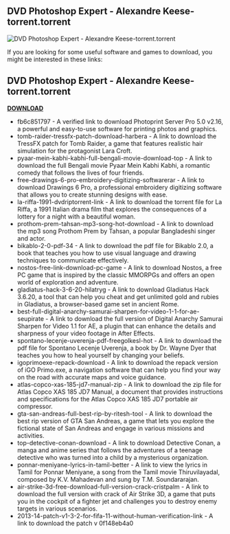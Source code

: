 ## DVD Photoshop Expert - Alexandre Keese-torrent.torrent

 
![DVD Photoshop Expert - Alexandre Keese-torrent.torrent](https://encrypted-tbn1.gstatic.com/images?q=tbn:ANd9GcSbma-XHg-0aXBuEag4Gko8nFpvqFEMN3vYtpxglWxGeyfW1qfUKG7SWjzW)

 
If you are looking for some useful software and games to download, you might be interested in these links:
 
## DVD Photoshop Expert - Alexandre Keese-torrent.torrent


[**DOWNLOAD**](https://www.google.com/url?q=https%3A%2F%2Ftlniurl.com%2F2tKAaq&sa=D&sntz=1&usg=AOvVaw3da4TCVOq_PA9hvo5X5JwH)

 
- fb6c851797 - A verified link to download Photoprint Server Pro 5.0 v2.16, a powerful and easy-to-use software for printing photos and graphics.
- tomb-raider-tressfx-patch-download-harbera - A link to download the TressFX patch for Tomb Raider, a game that features realistic hair simulation for the protagonist Lara Croft.
- pyaar-mein-kabhi-kabhi-full-bengali-movie-download-top - A link to download the full Bengali movie Pyaar Mein Kabhi Kabhi, a romantic comedy that follows the lives of four friends.
- free-drawings-6-pro-embroidery-digitizing-softwarerar - A link to download Drawings 6 Pro, a professional embroidery digitizing software that allows you to create stunning designs with ease.
- la-riffa-1991-dvdriptorrent-link - A link to download the torrent file for La Riffa, a 1991 Italian drama film that explores the consequences of a lottery for a night with a beautiful woman.
- prothom-prem-tahsan-mp3-song-hot-download - A link to download the mp3 song Prothom Prem by Tahsan, a popular Bangladeshi singer and actor.
- bikablo-2-0-pdf-34 - A link to download the pdf file for Bikablo 2.0, a book that teaches you how to use visual language and drawing techniques to communicate effectively.
- nostos-free-link-download-pc-game - A link to download Nostos, a free PC game that is inspired by the classic MMORPGs and offers an open world of exploration and adventure.
- gladiatus-hack-3-6-20-hilatryg - A link to download Gladiatus Hack 3.6.20, a tool that can help you cheat and get unlimited gold and rubies in Gladiatus, a browser-based game set in ancient Rome.
- best-full-digital-anarchy-samurai-sharpen-for-video-1-1-for-ae-seupirate - A link to download the full version of Digital Anarchy Samurai Sharpen for Video 1.1 for AE, a plugin that can enhance the details and sharpness of your video footage in After Effects.
- spontano-lecenje-uverenja-pdf-freegolkesl-hot - A link to download the pdf file for Spontano Lecenje Uverenja, a book by Dr. Wayne Dyer that teaches you how to heal yourself by changing your beliefs.
- igoprimoexe-repack-download - A link to download the repack version of iGO Primo.exe, a navigation software that can help you find your way on the road with accurate maps and voice guidance.
- atlas-copco-xas-185-jd7-manual-zip - A link to download the zip file for Atlas Copco XAS 185 JD7 Manual, a document that provides instructions and specifications for the Atlas Copco XAS 185 JD7 portable air compressor.
- gta-san-andreas-full-best-rip-by-ritesh-tool - A link to download the best rip version of GTA San Andreas, a game that lets you explore the fictional state of San Andreas and engage in various missions and activities.
- top-detective-conan-download - A link to download Detective Conan, a manga and anime series that follows the adventures of a teenage detective who was turned into a child by a mysterious organization.
- ponnar-meniyane-lyrics-in-tamil-better - A link to view the lyrics in Tamil for Ponnar Meniyane, a song from the Tamil movie Thiruvilayadal, composed by K.V. Mahadevan and sung by T.M. Soundararajan.
- air-strike-3d-free-download-full-version-crack-cristpalm - A link to download the full version with crack of Air Strike 3D, a game that puts you in the cockpit of a fighter jet and challenges you to destroy enemy targets in various scenarios.
- 2013-14-patch-v1-3-2-for-fifa-11-without-human-verification-link - A link to download the patch v 0f148eb4a0
